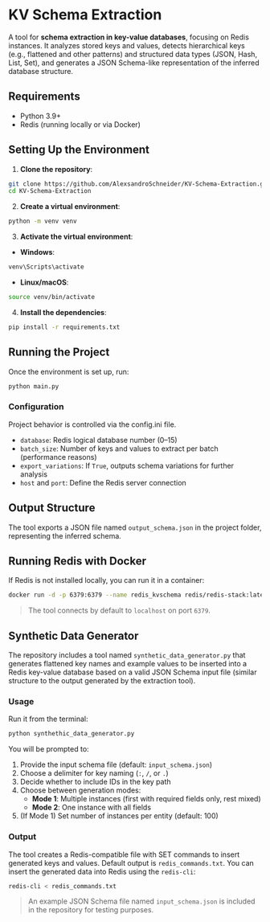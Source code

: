 # KV Schema Extraction

A tool for **schema extraction in key-value databases**, focusing on Redis instances. It analyzes stored keys and values, detects hierarchical keys (e.g., flattened and other patterns) and structured data types (JSON, Hash, List, Set), and generates a JSON Schema-like representation of the inferred database structure.

## Requirements

- Python 3.9+
- Redis (running locally or via Docker)

## Setting Up the Environment

1. **Clone the repository**:

```bash
git clone https://github.com/AlexsandroSchneider/KV-Schema-Extraction.git
cd KV-Schema-Extraction
```

2. **Create a virtual environment**:

```bash
python -m venv venv
```

3. **Activate the virtual environment**:

- **Windows**:
```bash
venv\Scripts\activate
```
- **Linux/macOS**:
```bash
source venv/bin/activate
```

4. **Install the dependencies**:

```bash
pip install -r requirements.txt
```

## Running the Project

Once the environment is set up, run:

```bash
python main.py
```

### Configuration
Project behavior is controlled via the config.ini file.

- `database`: Redis logical database number (0–15)
- `batch_size`: Number of keys and values to extract per batch (performance reasons)
- `export_variations`: If `True`, outputs schema variations for further analysis
- `host` and `port`: Define the Redis server connection

## Output Structure

The tool exports a JSON file named `output_schema.json` in the project folder, representing the inferred schema.

## Running Redis with Docker

If Redis is not installed locally, you can run it in a container:

```bash
docker run -d -p 6379:6379 --name redis_kvschema redis/redis-stack:latest
```

> The tool connects by default to `localhost` on port `6379`.

## Synthetic Data Generator
The repository includes a tool named `synthetic_data_generator.py` that generates flattened key names and example values to be inserted into a Redis key-value database based on a valid JSON Schema input file (similar structure to the output generated by the extraction tool).

### Usage
Run it from the terminal:

```bash
python synthethic_data_generator.py
```

You will be prompted to:

1. Provide the input schema file (default: `input_schema.json`)
2. Choose a delimiter for key naming (`:`, `/`, or `.`)
3. Decide whether to include IDs in the key path
4. Choose between generation modes:  
   - **Mode 1**: Multiple instances (first with required fields only, rest mixed)  
   - **Mode 2**: One instance with all fields
5. (If Mode 1) Set number of instances per entity (default: 100)

### Output
The tool creates a Redis-compatible file with SET commands to insert generated keys and values. Default output is `redis_commands.txt`.
You can insert the generated data into Redis using the `redis-cli`:

```bash
redis-cli < redis_commands.txt
```

> An example JSON Schema file named `input_schema.json` is included in the repository for testing purposes.